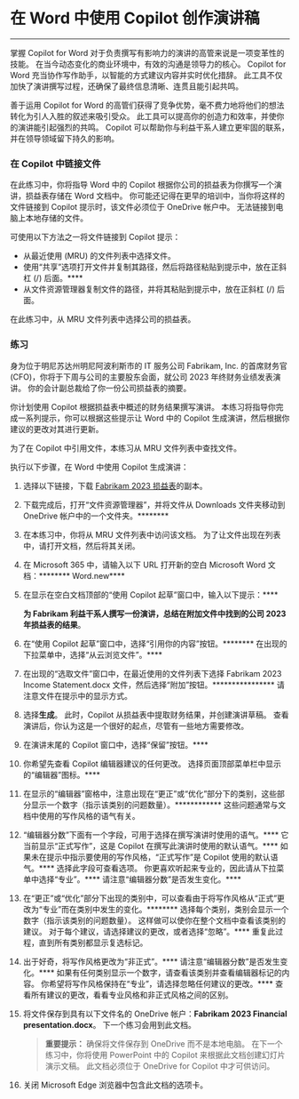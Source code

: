 
# 在 Word 中使用 Copilot 创作演讲稿
---
掌握 Copilot for Word 对于负责撰写有影响力的演讲的高管来说是一项变革性的技能。 在当今动态变化的商业环境中，有效的沟通是领导力的核心。 Copilot for Word 充当协作写作助手，以智能的方式建议内容并实时优化措辞。 此工具不仅加快了演讲撰写过程，还确保了最终信息清晰、连贯且能引起共鸣。

善于运用 Copilot for Word 的高管们获得了竞争优势，毫不费力地将他们的想法转化为引人入胜的叙述来吸引受众。 此工具可以提高你的创造力和效率，并使你的演讲能引起强烈的共鸣。 Copilot 可以帮助你与利益干系人建立更牢固的联系，并在领导领域留下持久的影响。

### 在 Copilot 中链接文件

在此练习中，你将指导 Word 中的 Copilot 根据你公司的损益表为你撰写一个演讲，损益表存储在 Word 文档中。 你可能还记得在更早的培训中，当你将这样的文件链接到 Copilot 提示时，该文件必须位于 OneDrive 帐户中。 无法链接到电脑上本地存储的文件。

可使用以下方法之一将文件链接到 Copilot 提示：

 -  从最近使用 (MRU) 的文件列表中选择文件。
 -  使用“共享”选项打开文件并复制其路径，然后将路径粘贴到提示中，放在正斜杠 (/) 后面。****
 -  从文件资源管理器复制文件的路径，并将其粘贴到提示中，放在正斜杠 (/) 后面。

在此练习中，从 MRU 文件列表中选择公司的损益表。

### 练习

身为位于明尼苏达州明尼阿波利斯市的 IT 服务公司 Fabrikam, Inc. 的首席财务官 (CFO)，你将于下周与公司的主要股东会面，就公司 2023 年终财务业绩发表演讲。 你的会计副总裁给了你一份公司损益表的摘要。

你计划使用 Copilot 根据损益表中概述的财务结果撰写演讲。 本练习将指导你完成一系列提示，你可以根据这些提示让 Word 中的 Copilot 生成演讲，然后根据你建议的更改对其进行更新。

为了在 Copilot 中引用文件，本练习从 MRU 文件列表中查找文件。

执行以下步骤，在 Word 中使用 Copilot 生成演讲：

1.  选择以下链接，下载 [Fabrikam 2023 损益表](https://edxinteractivepage.blob.core.windows.net/ms-4004/Fabrikam%202023%20Income%20Statement.docx)的副本。
2.  下载完成后，打开“文件资源管理器”，并将文件从 Downloads 文件夹移动到 OneDrive 帐户中的一个文件夹。********
3.  在本练习中，你将从 MRU 文件列表中访问该文档。 为了让文件出现在列表中，请打开文档，然后将其关闭。
4.  在 Microsoft 365 中，请输入以下 URL 打开新的空白 Microsoft Word 文档：******** Word.new**** 
5.  在显示在空白文档顶部的“使用 Copilot 起草”窗口中，输入以下提示：****
    
    **为 Fabrikam 利益干系人撰写一份演讲，总结在附加文件中找到的公司 2023 年损益表的结果**。
6.  在“使用 Copilot 起草”窗口中，选择“引用你的内容”按钮。******** 在出现的下拉菜单中，选择“从云浏览文件”。****
7.  在出现的“选取文件”窗口中，在最近使用的文件列表下选择 Fabrikam 2023 Income Statement.docx 文件，然后选择“附加”按钮。**************** 请注意文件在提示中的显示方式。
8.  选择**生成**。 此时，Copilot 从损益表中提取财务结果，并创建演讲草稿。 查看演讲后，你认为这是一个很好的起点，尽管有一些地方需要修改。
9.  在演讲末尾的 Copilot 窗口中，选择“保留”按钮。****
10. 你希望先查看 Copilot 编辑器建议的任何更改。 选择页面顶部菜单栏中显示的“编辑器”图标。****
11. 在显示的“编辑器”窗格中，注意出现在“更正”或“优化”部分下的类别，这些部分显示一个数字（指示该类别的问题数量）。************ 这些问题通常与文档中使用的写作风格的语气有关。
12. “编辑器分数”下面有一个字段，可用于选择在撰写演讲时使用的语气。**** 它当前显示“正式写作”，这是 Copilot 在撰写此演讲时使用的默认语气。**** 如果未在提示中指示要使用的写作风格，“正式写作”是 Copilot 使用的默认语气。**** 选择此字段可查看选项。 你更喜欢听起来专业的，因此请从下拉菜单中选择“专业”。**** 请注意“编辑器分数”是否发生变化。****
13. 在“更正”或“优化”部分下出现的类别中，可以查看由于将写作风格从“正式”更改为“专业”而在类别中发生的变化。******** 选择每个类别，类别会显示一个数字（指示该类别的问题数量）。 这样做可以使你在整个文档中查看该类别的建议。 对于每个建议，请选择建议的更改，或者选择“忽略”。**** 重复此过程，直到所有类别都显示复选标记。
14. 出于好奇，将写作风格更改为“非正式”。**** 请注意“编辑器分数”是否发生变化。**** 如果有任何类别显示一个数字，请查看该类别并查看编辑器标记的内容。 你希望将写作风格保持在“专业”，请选择忽略任何建议的更改。**** 查看所有建议的更改，看看专业风格和非正式风格之间的区别。
15. 将文件保存到具有以下文件名的 OneDrive 帐户：**Fabrikam 2023 Financial presentation.docx**。 下一个练习会用到此文档。
    
    > **重要提示：** 确保将文件保存到 OneDrive 而不是本地电脑。 在下一个练习中，你将使用 PowerPoint 中的 Copilot 来根据此文档创建幻灯片演示文稿。 此文档必须位于 OneDrive for Copilot 中才可供访问。
16. 关闭 Microsoft Edge 浏览器中包含此文档的选项卡。
